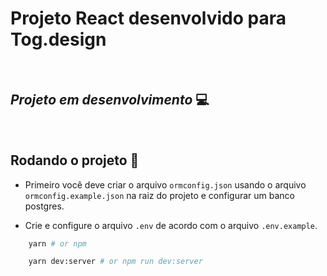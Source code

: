 # Projeto React desenvolvido para Tog.design
<br/>

## *Projeto em desenvolvimento* 💻

<br/>

## Rodando o projeto 🚀

- Primeiro você deve criar o arquivo ```ormconfig.json``` usando o arquivo ```ormconfig.example.json``` na raiz do projeto e configurar um banco postgres.

- Crie e configure o arquivo ```.env``` de acordo com o arquivo ```.env.example```.

```bash
    yarn # or npm

    yarn dev:server # or npm run dev:server
```